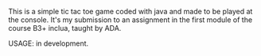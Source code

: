 This is a simple tic tac toe game coded with java and made to be played at the console.
It's my submission to an assignment in the first module of the course B3+ inclua, taught by ADA.

USAGE: in development.